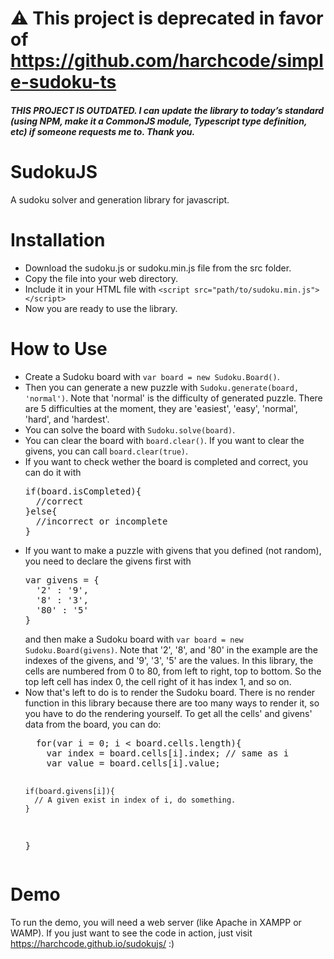 # :warning: This project is deprecated in favor of https://github.com/harchcode/simple-sudoku-ts

##### THIS PROJECT IS OUTDATED. I can update the library to today’s standard (using NPM, make it a CommonJS module, Typescript type definition, etc) if someone requests me to. Thank you.

SudokuJS
========

A sudoku solver and generation library for javascript.

Installation
============
<ul>
<li>Download the sudoku.js or sudoku.min.js file from the src folder.</li>
<li>Copy the file into your web directory.</li>
<li>Include it in your HTML file with <code>&lt;script src="path/to/sudoku.min.js"&gt;&lt;/script&gt;</code></li>
<li>Now you are ready to use the library.</li>
</ul>

How to Use
==========
<ul>
<li>Create a Sudoku board with <code>var board = new Sudoku.Board()</code>.</li>
<li>Then you can generate a new puzzle with <code>Sudoku.generate(board, 'normal')</code>.
Note that 'normal' is the difficulty of generated puzzle. There are 5 difficulties at the moment, they are 'easiest', 'easy', 'normal', 'hard', and 'hardest'.</li>
<li>You can solve the board with <code>Sudoku.solve(board)</code>.</li>
<li>You can clear the board with <code>board.clear()</code>. If you want to clear the givens, you can call <code>board.clear(true)</code>.</li>
<li>If you want to check wether the board is completed and correct, you can do it with 
<pre>
if(board.isCompleted){
  //correct 
}else{ 
  //incorrect or incomplete
}
</pre></li>
<li>If you want to make a puzzle with givens that you defined (not random), you need to declare the givens first with
<pre>var givens = {
  '2' : '9',
  '8' : '3',
  '80' : '5'
}</pre>
and then make a Sudoku board with <code>var board = new Sudoku.Board(givens)</code>.
Note that '2', '8', and '80' in the example are the indexes of the givens, and '9', '3', '5' are the values.
In this library, the cells are numbered from 0 to 80, from left to right, top to bottom. So the top left cell has index 0, the cell right of it has index 1, and so on.</li>
<li>Now that's left to do is to render the Sudoku board. There is no render function in this library because there are too many ways to render it, so you have to do the rendering yourself.
To get all the cells' and givens' data from the board, you can do:
<pre>
  for(var i = 0; i &lt; board.cells.length){
    var index = board.cells[i].index; // same as i
    var value = board.cells[i].value;
    
    if(board.givens[i]){
      // A given exist in index of i, do something.
    }
  }
</pre>
</li>
</ul>

Demo
====
To run the demo, you will need a web server (like Apache in XAMPP or WAMP).
If you just want to see the code in action, just visit https://harchcode.github.io/sudokujs/ :)
